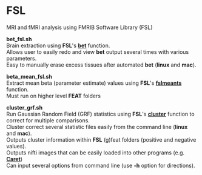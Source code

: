 FSL
===

MRI and fMRI analysis using FMRIB Software Library (FSL)

**bet_fsl.sh**    
Brain extraction using **FSL**'s [**bet**](https://fsl.fmrib.ox.ac.uk/fsl/fslwiki/BET) function.   
Allows user to easily redo and view **bet** output several times with various parameters.  
Easy to manually erase excess tissues after automated **bet** (**linux** and **mac**).  

**beta_mean_fsl.sh**  
Extract mean beta (parameter estimate) values using **FSL**'s [**fslmeants**](https://fsl.fmrib.ox.ac.uk/fsl/fslwiki/Fslutils) function.  
Must run on higher level **FEAT** folders  

**cluster_grf.sh**  
Run Gaussian Random Field (GRF) statistics using **FSL**'s [**cluster**](http://fsl.fmrib.ox.ac.uk/fsl/fslwiki/Cluster) function to correct for multiple comparisons.  
Cluster correct several statistic files easily from the command line (**linux** and **mac**).  
Outputs cluster information within **FSL** (g)feat folders (positive and negative values).  
Outputs nifti images that can be easily loaded into other programs (e.g. [**Caret**](http://brainvis.wustl.edu/wiki/index.php/Caret:Download))  
Can input several options from command line (use **-h** option for directions).
